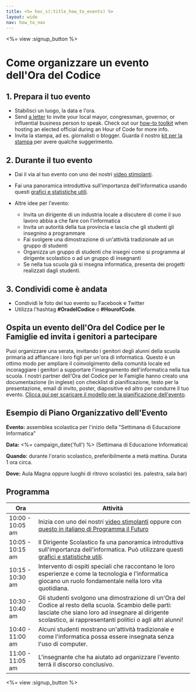 ```yaml
---
title: <%= hoc_s(:title_how_to_events) %>
layout: wide
nav: how_to_nav
---
```

<%= view :signup_button %>

# Come organizzare un evento dell'Ora del Codice

## 1. Prepara il tuo evento

- Stabilisci un luogo, la data e l'ora.
- Send [a letter](https://docs.google.com/a/code.org/document/d/1eP41sKW7y0qq_JvkRIgZK8dWYICaGRZ4CCDETXa78wY/edit) to invite your local mayor, congressman, governor, or influential business person to speak. Check out our [how-to toolkit](<%=resolve_url('/files/elected-official.pdf')%>) when hosting an elected official during an Hour of Code for more info.
- Invita la stampa, ad es. giornalisti o blogger. Guarda il nostro [kit per la stampa](<%= resolve_url('/promote/press-kit') %>) per avere qualche suggerimento.

## 2. Durante il tuo evento

- Dai il via al tuo evento con uno dei nostri [ video stimolanti](<%= resolve_url('/promote/resources#videos') %>).
- Fai una panoramica introduttiva sull'importanza dell'informatica usando questi [grafici e statistiche utili](<%= resolve_url('/promote/stats') %>).   
      
    
- Altre idee per l'evento: 
    - Invita un dirigente di un industria locale a discutere di come il suo lavoro abbia a che fare con l'informatica
    - Invita un autorità della tua provincia e lascia che gli studenti gli insegnino a programmare
    - Fai svolgere una dimostrazione di un'attività tradizionale ad un gruppo di studenti
    - Organizza un gruppo di studenti che insegni come si programma al dirigente scolastico o ad un gruppo di insegnanti
    - Se nella tua scuola già si insegna informatica, presenta dei progetti realizzati dagli studenti.

## 3. Condividi come è andata

- Condividi le foto del tuo evento su Facebook e Twitter 
- Utilizza l'hashtag **#OradelCodice** o **#HourofCode**.

## Ospita un evento dell'Ora del Codice per le Famiglie ed invita i genitori a partecipare

Puoi organizzare una serata, invitando i genitori degli alunni della scuola primaria ad affiancare i loro figli per un'ora di informatica. Questo è un ottimo modo per ampliare il coinvolgimento della comunità locale ed incoraggiare i genitori a supportare l'insegnamento dell'informatica nella tua scuola. I nostri partner dell'Ora del Codice per le Famiglie hanno creato una documentazione (in inglese) con checklist di pianificazione, testo per la presentazione, email di invito, poster, diapositive ed altro per condurre il tuo evento. [Clicca qui per scaricare il modello per la pianificazione dell'evento](http://www.familycodenight.org/DownloadCodeDotOrg.html).

## Esempio di Piano Organizzativo dell'Evento

**Evento:** assemblea scolastica per l'inizio della "Settimana di Educazione Informatica"

**Data:** <%= campaign_date('full') %> (Settimana di Educazione Informatica)

**Quando:** durante l'orario scolastico, preferibilmente a metà mattina. Durata 1 ora circa.

**Dove:** Aula Magna oppure luoghi di ritrovo scolastici (es. palestra, sala bar)   
  


## Programma

| Ora              | Attività                                                                                                                                                                                                                                                                                   |
| ---------------- | ------------------------------------------------------------------------------------------------------------------------------------------------------------------------------------------------------------------------------------------------------------------------------------------ |
| 10:00 - 10:05 am | Inizia con uno dei nostri [video stimolanti](<%= resolve_url('/promote/resources#videos') %>) oppure con <a href="https://www.programmailfuturo.it/notizie/il-terzo-anno-del-progetto/marco-belinelli-con-programma-il-futuro" target="_blank">questo in italiano di Programma il Futuro</a> |
| 10:05 - 10:15 am | Il Dirigente Scolastico fa una panoramica introduttiva sull'importanza dell'informatica. Può utilizzare questi [grafici e statistiche utili](<%= resolve_url('/promote/stats') %>).                                                                                                          |
| 10:15 - 10:30 am | Intervento di ospiti speciali che raccontano le loro esperienze e come la tecnologia e l'informatica giocano un ruolo fondamentale nella loro vita quotidiana.                                                                                                                             |
| 10:30 - 10:40 am | Gli studenti svolgono una dimostrazione di un'Ora del Codice al resto della scuola. Scambio delle parti: lasciate che siano loro ad insegnare al dirigente scolastico, ai rappresentanti politici o agli altri alunni!                                                                     |
| 10:40 - 11:00 am | Alcuni studenti mostrano un'attività tradizionale e come l'informatica possa essere insegnata senza l'uso di computer.                                                                                                                                                                     |
| 11:00 - 11:05 am | L'insegnante che ha aiutato ad organizzare l'evento terrà il discorso conclusivo.                                                                                                                                                                                                          |

<%= view :signup_button %>